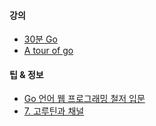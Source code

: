 #### 강의

- [30분 Go](https://programmers.co.kr/learn/courses/13)
- [A tour of go](https://tour.golang.org/welcome/1)


#### 팁 & 정보

- [Go 언어 웹 프로그래밍 철저 입문](https://thebook.io/006806/)
- [7. 고루틴과 채널](https://mingrammer.com/go-codelab/goroutine-and-channel/)

